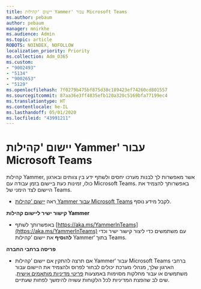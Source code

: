 ```yaml
---
title: יישום 'קהילות Yammer' עבור Microsoft Teams
ms.author: pebaum
author: pebaum
manager: mnirkhe
ms.audience: Admin
ms.topic: article
ROBOTS: NOINDEX, NOFOLLOW
localization_priority: Priority
ms.collection: Adm_O365
ms.custom:
- "9002493"
- "5134"
- "9002653"
- "5129"
ms.openlocfilehash: 7f0279b475bf875d38c189423ef74260cd801557
ms.sourcegitcommit: 87aa36e3ff4835efb120a320c5169bfa77199ec4
ms.translationtype: HT
ms.contentlocale: he-IL
ms.lasthandoff: 05/01/2020
ms.locfileid: "43991211"
---
```

# <a name="yammer-communities-app-for-microsoft-teams"></a>יישום 'קהילות Yammer' עבור Microsoft Teams

קהילות Yammer, אשר מאפשרות לך לבנות מערכו יחסים ולשתף ידע בין צוותים ובארגון כולו, זמינות כעת ביישום בזמן עבודה עם Microsoft Teams. באפשרותך להצמיד את היישום לצד הימני של Teams. 

- ראה [יישום ‘קהילות Yammer עבור Microsoft Teams](https://go.microsoft.com/fwlink/?linkid=2127757&clcid=0x409) לקבל מידע נוסף.

**קישור ישיר ליישום קהילות Yammer**

- באפשרותך לשתף [https://aka.ms/YammerInTeams](https://aka.ms/YammerInTeams) עם משתמשים כדי ליצור קישור ישיר וכדי **להוסיף** את יישום ‘קהילות Yammer‘ בתוך Teams.

**פריסה ברחבי החברה**

- אם תרצה להתקין אם יישום ‘קהילות Yammer‘ עבור Microsoft Teams ברחבי הארגון שלך, מנהלי מערכת יכולים לבחור לפרוס ולהצמיד את היישום עבור משתמשים או עבור מחלקות מסוימות באמצעות [פריטי מדיניות מותאמים אישית](https://docs.microsoft.com/microsoftteams/manage-apps). שים לב שהפצת המדיניות לכל הלקוחות עשויה להימשך לפחות שעתיים.
